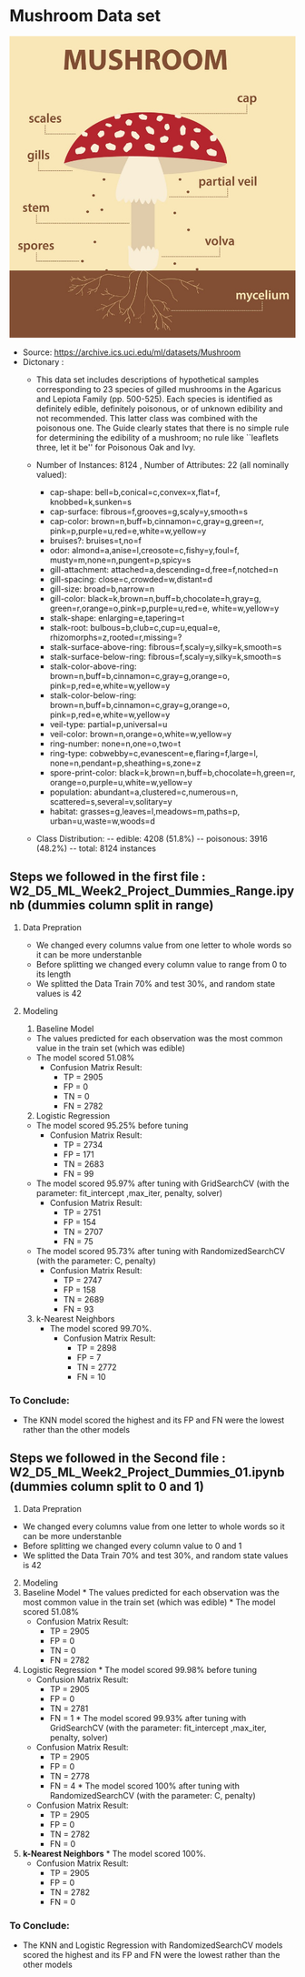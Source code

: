 # Mushroom Data set
![Mushroom](https://github.com/Nadda1004/Intro_Machine_learning/blob/main/WeekendProject_Week_2/mushroom_img.jpg?raw=true)

* Source: https://archive.ics.uci.edu/ml/datasets/Mushroom
* Dictonary :
    * This data set includes descriptions of hypothetical samples
    corresponding to 23 species of gilled mushrooms in the Agaricus and
    Lepiota Family (pp. 500-525).  Each species is identified as
    definitely edible, definitely poisonous, or of unknown edibility and
    not recommended.  This latter class was combined with the poisonous
    one.  The Guide clearly states that there is no simple rule for
    determining the edibility of a mushroom; no rule like ``leaflets
    three, let it be'' for Poisonous Oak and Ivy.
    
     * Number of Instances: 8124 , Number of Attributes: 22 (all nominally valued): 
         * cap-shape:                bell=b,conical=c,convex=x,flat=f,
                                      knobbed=k,sunken=s
         *  cap-surface:              fibrous=f,grooves=g,scaly=y,smooth=s
         *  cap-color:                brown=n,buff=b,cinnamon=c,gray=g,green=r,
                                      pink=p,purple=u,red=e,white=w,yellow=y
         * bruises?:                 bruises=t,no=f
         * odor:                     almond=a,anise=l,creosote=c,fishy=y,foul=f,
                                      musty=m,none=n,pungent=p,spicy=s
         * gill-attachment:          attached=a,descending=d,free=f,notched=n
         * gill-spacing:             close=c,crowded=w,distant=d
         * gill-size:                broad=b,narrow=n
         * gill-color:               black=k,brown=n,buff=b,chocolate=h,gray=g,
                                      green=r,orange=o,pink=p,purple=u,red=e,
                                      white=w,yellow=y
        * stalk-shape:              enlarging=e,tapering=t
        * stalk-root:               bulbous=b,club=c,cup=u,equal=e,
                                      rhizomorphs=z,rooted=r,missing=?
        * stalk-surface-above-ring: fibrous=f,scaly=y,silky=k,smooth=s
        * stalk-surface-below-ring: fibrous=f,scaly=y,silky=k,smooth=s
        * stalk-color-above-ring:   brown=n,buff=b,cinnamon=c,gray=g,orange=o,
                                      pink=p,red=e,white=w,yellow=y
        * stalk-color-below-ring:   brown=n,buff=b,cinnamon=c,gray=g,orange=o,
                                      pink=p,red=e,white=w,yellow=y
        * veil-type:                partial=p,universal=u
        * veil-color:               brown=n,orange=o,white=w,yellow=y
        * ring-number:              none=n,one=o,two=t
        * ring-type:                cobwebby=c,evanescent=e,flaring=f,large=l,
                                      none=n,pendant=p,sheathing=s,zone=z
        * spore-print-color:        black=k,brown=n,buff=b,chocolate=h,green=r,
                                      orange=o,purple=u,white=w,yellow=y
        * population:               abundant=a,clustered=c,numerous=n,
                                      scattered=s,several=v,solitary=y
        * habitat:                  grasses=g,leaves=l,meadows=m,paths=p,
                                      urban=u,waste=w,woods=d

  * Class Distribution: 
    --    edible: 4208 (51.8%)
    -- poisonous: 3916 (48.2%)
    --     total: 8124 instances
    
## Steps we followed in the first file : W2_D5_ML_Week2_Project_Dummies_Range.ipynb (dummies column split in range)

1. Data Prepration
    * We changed every columns value from one letter to whole words so it can be more understanble
    * Before splitting we changed every column value to range from 0 to its length
    * We splitted the Data Train 70% and test 30%, and random state values is 42
    
2. Modeling
    1. Baseline Model
      * The values predicted for each observation was the most common value in the train set (which was edible)
      * The model scored 51.08%
        * Confusion Matrix Result:
          * TP = 2905
          * FP = 0
          * TN = 0
          * FN = 2782
    2. Logistic Regression
      * The model scored 95.25% before tuning
         * Confusion Matrix Result:
            * TP = 2734
            * FP = 171
            * TN = 2683
            * FN = 99
      * The model scored 95.97% after tuning with GridSearchCV (with the parameter: fit_intercept ,max_iter, penalty, solver)
          * Confusion Matrix Result:
              * TP = 2751
              * FP = 154
              * TN = 2707
              * FN = 75
      * The model scored 95.73% after tuning with RandomizedSearchCV (with the parameter: C, penalty)
          * Confusion Matrix Result:
              *  TP = 2747
              *  FP = 158 
              *  TN = 2689
              *  FN = 93
    3. k-Nearest Neighbors
       * The model scored 99.70%.
          * Confusion Matrix Result:
            * TP = 2898
            * FP = 7
            * TN = 2772
            * FN = 10


### To Conclude:
* The KNN model scored the highest and its FP and FN were the lowest rather than the other models

## Steps we followed in the Second file : W2_D5_ML_Week2_Project_Dummies_01.ipynb (dummies column split to 0 and 1)

1. Data Prepration
  *  We changed every columns value from one letter to whole words so it can be more understanble
  *  Before splitting we changed every column value to 0 and 1
  *  We splitted the Data Train 70% and test 30%, and random state values is 42

2. Modeling 
  1. Baseline Model 
    *  The values predicted for each observation was the most common value in the train set (which was edible)
    *  The model scored 51.08%
       *  Confusion Matrix Result:
          *  TP = 2905
          *  FP = 0
          *  TN = 0
          *  FN = 2782
  2. Logistic Regression
    * The model scored 99.98% before tuning 
       *  Confusion Matrix Result:
          *  TP = 2905
          *  FP = 0
          *  TN = 2781
          *  FN = 1
    * The model scored 99.93% after tuning with GridSearchCV (with the parameter: fit_intercept ,max_iter, penalty, solver)
       *  Confusion Matrix Result: 
          *  TP = 2905
          *  FP = 0
          *  TN = 2778
          *  FN = 4
    * The model scored 100% after tuning with RandomizedSearchCV (with the parameter: C, penalty)
       *  Confusion Matrix Result:
          *  TP = 2905
          *  FP = 0
          *  TN = 2782
          *  FN = 0
  3. **k-Nearest Neighbors**
    *  The model scored 100%.
       *  Confusion Matrix Result:
          *  TP = 2905
          *  FP = 0
          *  TN = 2782
          *  FN = 0
          
### To Conclude:
*  The KNN and Logistic Regression with RandomizedSearchCV models scored the highest and its FP and FN were the lowest rather than the other models 
